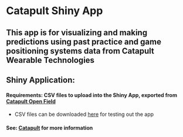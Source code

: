# Catapult Shiny App

## This app is for visualizing and making predictions using past practice and game positioning systems data from Catapult Wearable Technologies
## Shiny Application: 

#### Requirements: CSV files to upload into the Shiny App, exported from [Catapult Open Field](https://openfield.catapultsports.com/)
* CSV files can be downloaded [here](Catapult/tree/master/Catapult%20Demo%20Files) for testing out the app


#### See: [Catapult](https://www.catapultsports.com/) for more information
